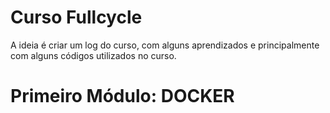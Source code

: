 # Curso Fullcycle

A ideia é criar um log do curso, com alguns aprendizados e principalmente com alguns códigos utilizados no curso.

# Primeiro Módulo: DOCKER